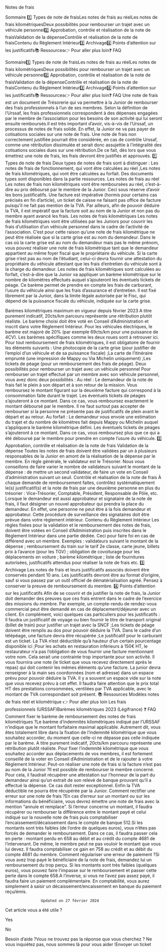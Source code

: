



Notes de frais

Sommaire 
1️⃣ Types de note de fraisLes notes de frais au réelLes notes de frais kilométriquesDeux possibilités pour rembourser un trajet avec un véhicule personnel2️⃣ Approbation, contrôle et réalisation de la note de fraisValidation de la dépenseContrôle et réalisation de la note de fraisContenu du Règlement Intérieur3️⃣ Archivage4️⃣ Points d’attention sur les justificatifs📚 Ressources👉 Pour aller plus loin❓ FAQ



Sommaire1️⃣ Types de note de fraisLes notes de frais au réelLes notes de frais kilométriquesDeux possibilités pour rembourser un trajet avec un véhicule personnel2️⃣ Approbation, contrôle et réalisation de la note de fraisValidation de la dépenseContrôle et réalisation de la note de fraisContenu du Règlement Intérieur3️⃣ Archivage4️⃣ Points d’attention sur les justificatifs📚 Ressources👉 Pour aller plus loin❓ FAQ
Une note de frais est un document de Trésorerie qui va permettre à la Junior de rembourser des frais professionnels à l’un de ses membres. Selon la définition de l’Urssaf, les frais professionnels correspondent à des dépenses engagées par le membre de l’association pour les besoins de son activité qui lui seront ensuite remboursés.Il est très important d’avoir, vis-à-vis de l’Urssaf, un processus de notes de frais solide. En effet, la Junior ne va pas payer de cotisations sociales sur une note de frais. Une note de frais non correctement justifiée pourrait être considérée, en cas de contrôle Urssaf, comme une rétribution dissimulée et serait donc assujettie à l’intégralité des cotisations sociales dues sur une rétribution.De ce fait, dès lors que vous émettrez une note de frais, les frais devront être justifiés et approuvés.
1️⃣ Types de note de frais
Deux types de notes de frais sont à distinguer :
Les notes de frais de fonctionnement, qui vont être calculées au réel ;Les notes de frais kilométriques, qui vont être calculées au forfait.
Des documents types sont disponibles dans la partie ressources.
Les notes de frais au réel
Les notes de frais non kilométriques vont être remboursées au réel, c’est-à-dire au prix déboursé par le membre de la Junior. Ceci sous réserve d’avoir les bons justificatifs.
Une facture est impérative (hormis pour certains cas précisés en fin d’article), un ticket de caisse ne faisant pas office de facture puisqu’il ne fait pas mention de la TVA. Par ailleurs, afin de pouvoir déduire la TVA, il est impératif que la facture soit au nom de la Junior et non pas du membre ayant avancé les frais.
Les notes de frais kilométriques
Les notes de frais kilométriques vont être utilisées par les Juniors pour couvrir les frais d’utilisation d’un véhicule personnel dans le cadre de l’activité de l’association. C’est pour cette raison qu’une note de frais kilométrique ne peut être réalisée que si la carte grise est au nom du demandeur. 
Dans le cas où la carte grise est au nom du demandeur mais pas le même prénom, vous pouvez réaliser une note de frais kilométrique tant que le demandeur appartient au même foyer fiscal que le propriétaire du véhicule. Si la carte grise n’est pas au nom de l’étudiant, celui-ci devra fournir une attestation du propriétaire du véhicule attestant que les frais d’entretien du véhicule sont à la charge du demandeur.
Les notes de frais kilométriques sont calculées au forfait, c’est-à-dire que la Junior va appliquer un barème kilométrique sur le nombre de kilomètres effectués auquel s’ajouteront les éventuels tickets de péage. Ce barème permet de prendre en compte les frais de carburant, l’usure du véhicule ainsi que les frais d’assurance et d’entretien. Il est fixé librement par la Junior, dans la limite légale autorisée par le Fisc, qui dépend de la puissance fiscale du véhicule, indiquée sur la carte grise.

Barèmes kilométriques maximum en vigueur depuis février 2023
A titre purement indicatif, 20cts/km parcouru représente une rétribution plutôt réaliste. Le barème choisi doit être voté en Conseil d’Administration et inscrit dans votre Règlement Intérieur.
Pour les véhicules électriques, le barème est majoré de 20% (par exemple 69cts/km pour une puissance de 4CV). Les barèmes spécifiques comme les deux roues sont à retrouver ici.
Pour tout remboursement de frais kilométriques, il est obligatoire de fournir les éléments suivants :
Une photocopie de la carte grise (pour justifier de l’emploi d’un véhicule et de sa puissance fiscale) ;La carte de l’itinéraire emprunté (une impression de Mappy ou Via Michelin uniquement) ;Les tickets de péage (pour un remboursement des frais de péage).
Deux possibilités pour rembourser un trajet avec un véhicule personnel
Pour rembourser un trajet effectué par un membre avec son véhicule personnel, vous avez donc deux possibilités :
Au réel : Le demandeur de la note de frais fait le plein à son départ et à son retour de la mission. Vous remboursez le montant figurant sur la deuxième facture qui correspond à la consommation faite durant le trajet. Les éventuels tickets de péages s’ajouteront à ce montant. Dans ce cas, vous remboursez exactement le montant déboursé par le membre.
Il ne faut surtout pas accepter de rembourser si la personne ne présente pas de justificatifs de plein avant le départ et au retour.
Au forfait : Le demandeur vous envoie une estimation du trajet et du nombre de kilomètres fait depuis Mappy ou Michelin auquel s’appliquera le barème kilométrique défini. Les éventuels tickets de péages s’ajouteront à ce montant. Dans ce cas, vous remboursez plus que ce qui a été déboursé par le membre pour prendre en compte l’usure du véhicule.
2️⃣ Approbation, contrôle et réalisation de la note de frais
Validation de la dépense
Toutes les notes de frais doivent être validées par un à plusieurs responsables de la Junior en amont de la réalisation de la dépense par le membre. En règle générale, le validateur est le Trésorier. Nous vous conseillons de faire varier le nombre de validateurs suivant le montant de la dépense : de mettre un second validateur, de faire un vote en Conseil d’administration suivant un seuil.
Contrôle et réalisation de la note de frais
À chaque demande de remboursement faites, contrôlez systématiquement le(s) justificatif(s) et la note de frais par une deuxième personne en plus du trésorier : Vice-Trésorier, Comptable, Président, Responsable de Pôle, etc. 
Lorsque le demandeur est aussi approbateur et signataire de la note de frais, il faut désigner un nouvel approbateur qui prendra la place du demandeur. En effet, une personne ne peut être à la fois demandeur et approbateur. Cette procédure de surveillance des signataires doit être prévue dans votre règlement intérieur.
Contenu du Règlement Intérieur
Les règles fixées pour la validation et le remboursement des notes de frais, doivent être votées en Conseil d’Administration puis inscrites dans le Règlement Intérieur dans une partie dédiée. Ceci pour faire foi en cas de différend avec un membre.
Exemples : validateurs suivant le montant de la dépense ; remboursement du train sur le tarif 2e classe, carte jeune, billets prix à l’avance (pour les TGV) ; obligation de covoiturage pour les déplacements en voiture ; barème kilométrique ; liste de fournitures autorisées, justificatifs attendus pour réaliser la note de frais etc.
3️⃣ Archivage
Les notes de frais et leurs justificatifs associés doivent être conservés pendant 10 ans. Les justificatifs devront être au format d’origine, sauf si vous passez par un outil officiel de dématérialisation agréé.
Pensez à conserver la preuve de remboursement du membre.
4️⃣ Points d’attention sur les justificatifs
Afin de se couvrir et de justifier la note de frais, la Junior doit demander des preuves que ces frais entrent dans le cadre de l’exercice des missions du membre. Par exemple, un compte-rendu de rendez-vous commercial peut être demandé en cas de déplacement/déjeuner avec un client.
En complément, voici quelques cas particuliers pour les justificatifs : 
Il faudra un justificatif de voyage ou bien fournir le titre de transport original (billet de train) pour justifier un trajet avec la SNCF ;Les tickets de péage doivent être remplis au dos pour pouvoir déduire la TVA. Dans le cadre d’un télépéage, une facture devra être récupérée ;Le justificatif pour le carburant est un ticket. La TVA n’est déductible qu’à hauteur d’un certain pourcentage disponible ici ;Pour les achats en restauration inférieurs à 150€ HT, le restaurateur n’a pas l’obligation de vous fournir une facture mentionnant votre nom. Cela serait une contrainte trop importante pour son activité. Il vous fournira une note (le ticket que vous recevez directement après le repas) qui doit contenir les mêmes éléments qu’une facture. La junior devra renseigner à la main ses coordonnées (nom et adresse) dans un espace prévu pour pouvoir déduire la TVA. Il y a souvent un espace vide sur la note que vous recevez prévu à cet effet. Il faudra faire attention que le prix total HT des prestations consommées, ventilées par TVA applicable, avec le montant de TVA correspondant soit présent.
📚 Ressources
Modèles notes de frais réel et kilométrique
👉 Pour aller plus loin
Les frais professionnels (URSSAF)Barèmes kilométriques 2023 (Légifrance)
❓ FAQ
Comment fixer le barème de remboursement des notes de frais kilométriques ?Le barème d’indemnités kilométriques indiqué par l’URSSAF n’indique que le montant forfaitaire maximal applicable. Autrement dit, vous êtes totalement libre dans la fixation de l’indemnité kilométrique que vous souhaitez accorder, du moment que celle-ci ne dépasse pas celle indiquée par le barème. A titre purement indicatif, 20cts/km parcouru représente une rétribution plutôt réaliste. Pour fixer l’indemnité kilométrique que vous souhaitez accorder aux déplacements de vos membres, il est fortement conseillé de la voter en Conseil d’Administration et de le rajouter à votre Règlement Intérieur.
Peut-on réaliser une note de frais si la facture n’est pas au nom de la Junior ?Il est possible de rembourser le membre concerné. Pour cela, il faudrait récupérer une attestation sur l’honneur de la part du demandeur ainsi qu’un extrait de son relevé de banque prouvant qu’il a effectué la dépense. Ce cas doit rester exceptionnel. Enfin la TVA déductible ne pourra être récupérée par la Junior.
Comment rectifier une erreur sur une note de frais ?En cas d’erreur sur un montant ou sur les informations du bénéficiaire, vous devrez émettre une note de frais avec la mention “annule et remplace”. Si l’erreur concerne un montant, il faudra récupérer ou rembourser la différence entre le montant payé et celui indiqué sur la nouvelle note de frais puis comptabiliser l’encaissement/décaissement dans le compte de banque 512.Si les montants sont très faibles (de l’ordre de quelques euros), vous n’êtes pas forcés de demander le remboursement. Dans ce cas, il faudra passer cela en perte : montant perdu en 658 au débit et au crédit du compte 4681 de l’intervenant. De même, le membre peut ne pas vouloir le montant que vous lui devez. Il faudra comptabiliser ce gain en 758 au crédit et au débit du compte 4681 du membre.
Comment régulariser une erreur de paiement ?Si vous avez trop payé le bénéficiaire de la note de frais, demandez lui un remboursement du trop perçu. Si les montants sont très faibles (quelques euros), vous pouvez faire l’impasse sur le remboursement et passer cette perte dans le compte 658.A l’inverse, si vous ne l’avez pas assez payé, il faudra faire un paiement complémentaire. En comptabilité, vous aurez simplement à saisir un décaissement/encaissement en banque du paiement reçu/émis.


					Updated on 27 février 2024				



Cet article vous a été utile ?




Yes



No





Besoin d’aide ?Vous ne trouvez pas la réponse que vous cherchez ? Ne vous inquiétez pas, nous sommes là pour vous aider !Envoyer un ticket

